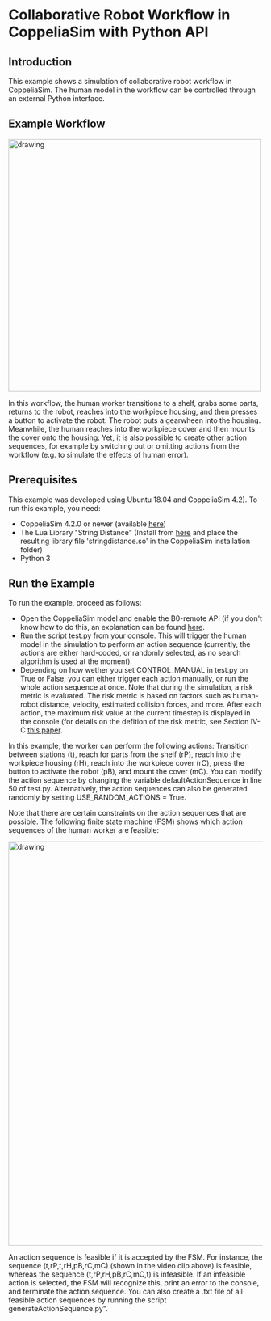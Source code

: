 # Collaborative Robot Workflow in CoppeliaSim with Python API
## Introduction
This example shows a simulation of collaborative robot workflow in CoppeliaSim. The human model in the workflow can be controlled through an external Python interface.

## Example Workflow

<img src="https://user-images.githubusercontent.com/56551323/139922675-bec8337b-556d-4d55-a843-07871c5d8177.gif" alt="drawing" width="500"/>

In this workflow, the human worker transitions to a shelf, grabs some parts, returns to the robot, reaches into the workpiece housing, and then presses a button to activate the robot. The robot puts a gearwheen into the housing. Meanwhile, the human reaches into the workpiece cover and then mounts the cover onto the housing. Yet, it is also possible to create other action sequences, for example by switching out or omitting actions from the workflow (e.g. to simulate the effects of human error).

## Prerequisites
This example was developed using Ubuntu 18.04 and CoppeliaSim 4.2). To run this example, you need:
- CoppeliaSim 4.2.0 or newer (available [here](https://www.coppeliarobotics.com/downloads))
- The Lua Library "String Distance" (Install from [here](http://www.ccpa.puc-rio.br/software/stringdistance/) and place the resulting library file 'stringdistance.so' in the CoppeliaSim installation folder)
- Python 3 

## Run the Example
To run the example, proceed as follows:
- Open the CoppeliaSim model and enable the B0-remote API (if you don't know how to do this, an explanation can be found [here](https://www.coppeliarobotics.com/helpFiles/en/b0RemoteApiOverview.htm).
- Run the script test.py from your console. This will trigger the human model in the simulation to perform an action sequence (currently, the actions are either hard-coded, or randomly selected, as no search algorithm is used at the moment).
- Depending on how wether you set CONTROL_MANUAL in test.py on True or False, you can either trigger each action manually, or run the whole action sequence at once.
Note that during the simulation, a risk metric is evaluated. The risk metric is based on factors such as human-robot distance, velocity, estimated collision forces, and more. After each action, the maximum risk value at the current timestep is displayed in the console (for details on the defition of the risk metric, see Section IV-C [this paper](https://ieeexplore.ieee.org/document/9645356).

In this example, the worker can perform the following actions: Transition between stations (t), reach for parts from the shelf (rP), reach into the workpiece housing (rH), reach into the workpiece cover (rC), press the button to activate the robot (pB), and mount the cover (mC). You can modify the action sequence by changing the variable defaultActionSequence in line 50 of test.py. Alternatively, the action sequences can also be generated randomly by setting USE_RANDOM_ACTIONS = True.

Note that there are certain constraints on the action sequences that are possible. The following finite state machine (FSM) shows which action sequences of the human worker are feasible:

<img src="https://user-images.githubusercontent.com/56551323/139909669-5295cd09-7c8b-432c-a03f-5b898078db2e.png" alt="drawing" width="800"/>

An action sequence is feasible if it is accepted by the FSM. For instance, the sequence (t,rP,t,rH,pB,rC,mC) (shown in the video clip above) is feasible, whereas the sequence (t,rP,rH,pB,rC,mC,t) is infeasible. If an infeasible action is selected, the FSM will recognize this, print an error to the console, and terminate the action sequence.
You can also create a .txt file of all feasible action sequences by running the script generateActionSequence.py".

